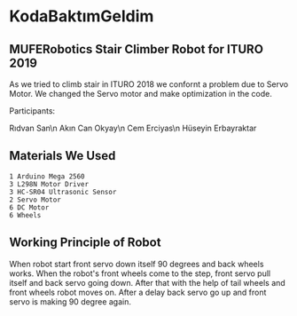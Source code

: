 # KodaBaktımGeldim
## MUFERobotics Stair Climber Robot for ITURO 2019
As we tried to climb stair in ITURO 2018 we confornt a problem due to Servo Motor. We changed the Servo motor and make optimization in the code.

Participants:

Rıdvan San\n
Akın Can Okyay\n
Cem Erciyas\n
Hüseyin Erbayraktar
## Materials We Used    
    1 Arduino Mega 2560
    3 L298N Motor Driver
    3 HC-SR04 Ultrasonic Sensor
    2 Servo Motor
    6 DC Motor
    6 Wheels
## Working Principle of Robot
When robot start front servo down itself 90 degrees and back wheels works. When the robot's front wheels come to the step, front servo pull itself and back servo going down. After that with the help of tail wheels and front wheels robot moves on. After a delay back servo go up and front servo is making 90 degree again.

